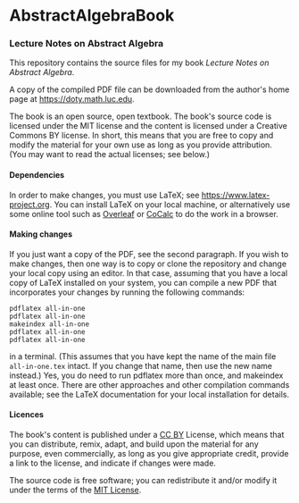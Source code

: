 # AbstractAlgebraBook

### Lecture Notes on Abstract Algebra

This repository contains the source files for my book
*Lecture Notes on Abstract Algebra*.

A copy of the compiled PDF file can be downloaded from the author's
home page at <https://doty.math.luc.edu>.


The book is an open source, open textbook. The book's source code is
licensed under the MIT license and the content is licensed under a
Creative Commons BY license. In short, this means that you are free to
copy and modify the material for your own use as long as you provide
attribution. (You may want to read the actual licenses; see below.)


#### Dependencies

In order to make changes, you must use LaTeX; see
<https://www.latex-project.org>. You can install LaTeX on your local
machine, or alternatively use some online tool such as
[Overleaf](https://www.overleaf.com/) or
[CoCalc](https://cocalc.com/) to do the work in a browser.

#### Making changes

If you just want a copy of the PDF, see the second paragraph. If you
wish to make changes, then one way is to copy or clone the repository
and change your local copy using an editor.
In that case, assuming that you have a local copy of
LaTeX installed on your system, you can compile a new PDF that
incorporates your changes by running the following commands:
```
pdflatex all-in-one
pdflatex all-in-one
makeindex all-in-one
pdflatex all-in-one
pdflatex all-in-one
```
in a terminal. (This assumes that you have kept the name of the main
file `all-in-one.tex` intact. If you change that name, then use the
new name instead.)  Yes, you do need to run pdflatex more than
once, and makeindex at least once.
There are other approaches and other compilation commands
available; see the LaTeX documentation for your local installation
for details.


#### Licences

The book's content is published under a
[CC BY](https://creativecommons.org/licenses/by/4.0)
License, which means
that you can distribute, remix, adapt, and build upon the material for
any purpose, even commercially, as long as you give appropriate
credit, provide a link to the license, and indicate if changes were
made.

The source code is free software; you can redistribute it and/or
modify it under the terms of the
[MIT License](https://opensource.org/license/mit).
